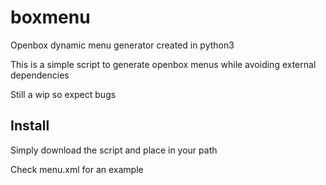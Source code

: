 # boxmenu
Openbox dynamic menu generator created in python3

This is a simple script to generate openbox menus while avoiding external dependencies

Still a wip so expect bugs

## Install
Simply download the script and place in your path

Check menu.xml for an example
